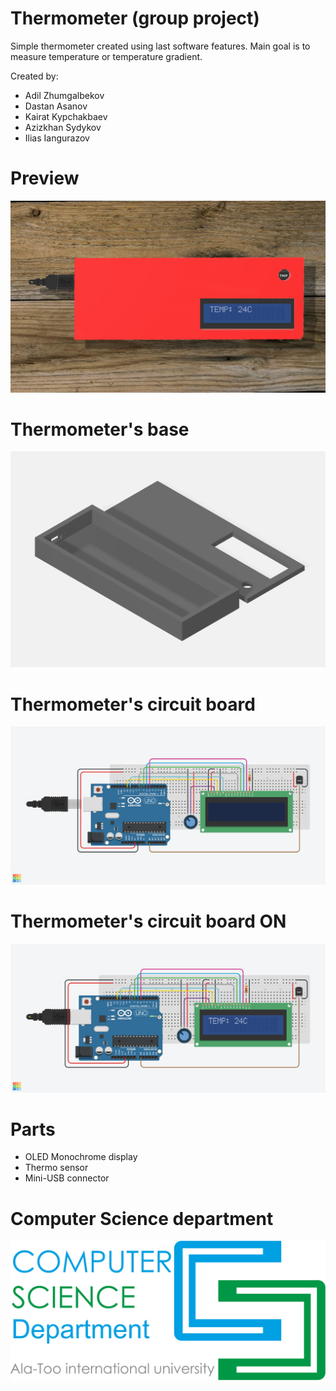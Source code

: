 # Thermometer (group project)

Simple thermometer created using last software features. Main goal is to measure temperature or temperature gradient. 

Created by:
- Adil Zhumgalbekov
- Dastan Asanov
- Kairat Kypchakbaev
- Azizkhan Sydykov
- Ilias Iangurazov

# Preview

![Image of project](https://github.com/ilyas0707/Thermometer/blob/master/images/thermometer.jpg)

# Thermometer's base

![Image of base](https://github.com/ilyas0707/Thermometer/blob/master/images/base.png)

# Thermometer's circuit board

![Circuit board image](https://github.com/ilyas0707/Thermometer/blob/master/images/thermometer.png)

# Thermometer's circuit board ON

![Circuit board ON image](https://github.com/ilyas0707/Thermometer/blob/master/images/thermometerON.png)

# Parts

- OLED Monochrome display
- Thermo sensor
- Mini-USB connector

# Computer Science department

![CS logo](https://github.com/ilyas0707/Thermometer/blob/master/images/cs.png)
